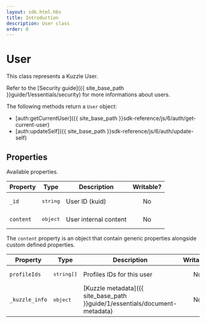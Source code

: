 ```yaml
---
layout: sdk.html.hbs
title: Introduction
description: User class
order: 0
---
```


# User

This class represents a Kuzzle User.  

Refer to the [Security guide]({{ site_base_path }}guide/1/essentials/security) for more informations about users.

The following methods return a `User` object:

 - [auth:getCurrentUser]({{ site_base_path }}sdk-reference/js/6/auth/get-current-user)
 - [auth:updateSelf]({{ site_base_path }}sdk-reference/js/6/auth/update-self)

## Properties

Available properties.

| Property | Type | Description | Writable? |
|--- |--- |--- | :-------: |
| `_id` | <pre>string</pre> | User ID (kuid) |    No     |
| `content` | <pre>object</pre> | User internal content |    No     |

The `content` property is an object that contain generic properties alongside custom defined properties.

| Property | Type | Description | Writable? |
|--- |--- |--- | :-------: |
| `profileIds` | <pre>string[]</pre> | Profiles IDs for this user |    No     |
| `_kuzzle_info` | <pre>object</pre> | [Kuzzle metadata]({{ site_base_path }}guide/1/essentials/document-metadata) |    No     |
